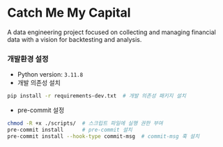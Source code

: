 # Catch Me My Capital

A data engineering project focused on collecting and managing financial data with a vision for backtesting and analysis.

### 개발환경 설정
- Python version: `3.11.8`
- 개발 의존성 설치
```bash
pip install -r requirements-dev.txt  # 개발 의존성 패키지 설치
```

- pre-commit 설정

```bash
chmod -R +x ./scripts/  # 스크립트 파일에 실행 권한 부여
pre-commit install      # pre-commit 설치
pre-commit install --hook-type commit-msg  # commit-msg 훅 설치
```
